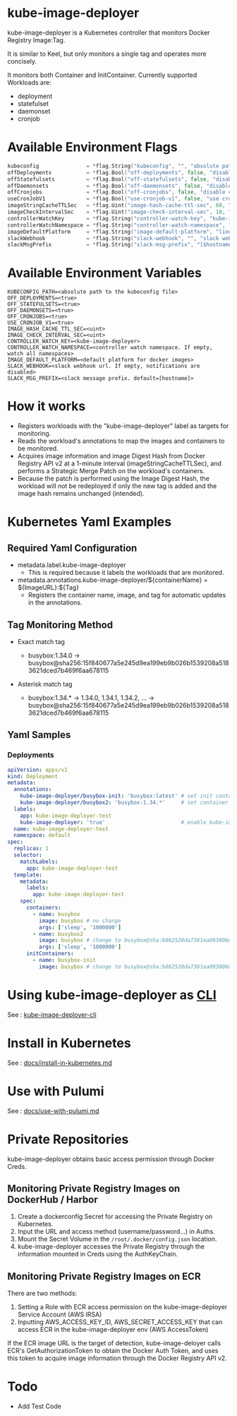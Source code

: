 # kube-image-deployer

kube-image-deployer is a Kubernetes controller that monitors Docker Registry Image:Tag.

It is similar to Keel, but only monitors a single tag and operates more concisely.

It monitors both Container and InitContainer. Currently supported Workloads are:
 * deployment
 * statefulset
 * daemonset
 * cronjob


# Available Environment Flags
```go
kubeconfig               = *flag.String("kubeconfig", "", "absolute path to the kubeconfig file")
offDeployments           = *flag.Bool("off-deployments", false, "disable deployments")
offStatefulsets          = *flag.Bool("off-statefulsets", false, "disable statefulsets")
offDaemonsets            = *flag.Bool("off-daemonsets", false, "disable daemonsets")
offCronjobs              = *flag.Bool("off-cronjobs", false, "disable cronjobs")
useCronJobV1             = *flag.Bool("use-cronjob-v1", false, "use cronjob version v1 instead of v1beta1")
imageStringCacheTTLSec   = *flag.Uint("image-hash-cache-ttl-sec", 60, "image hash cache TTL in seconds")
imageCheckIntervalSec    = *flag.Uint("image-check-interval-sec", 10, "image check interval in seconds")
controllerWatchKey       = *flag.String("controller-watch-key", "kube-image-deployer", "controller watch key")
controllerWatchNamespace = *flag.String("controller-watch-namespace", "", "controller watch namespace. If empty, watch all namespaces")
imageDefaultPlatform     = *flag.String("image-default-platform", "linux/amd64", "default platform for docker images")
slackWebhook             = *flag.String("slack-webhook", "", "slack webhook url. If empty, notifications are disabled")
slackMsgPrefix           = *flag.String("slack-msg-prefix", "[$hostname]", "slack message prefix. default=[hostname]")
```

# Available Environment Variables
```shell
KUBECONFIG_PATH=<absolute path to the kubeconfig file>
OFF_DEPLOYMENTS=<true>
OFF_STATEFULSETS=<true>
OFF_DAEMONSETS=<true>
OFF_CRONJOBS=<true>
USE_CRONJOB_V1=<true>
IMAGE_HASH_CACHE_TTL_SEC=<uint>
IMAGE_CHECK_INTERVAL_SEC=<uint>
CONTROLLER_WATCH_KEY=<kube-image-deployer>
CONTROLLER_WATCH_NAMESPACE=<controller watch namespace. If empty, watch all namespaces>
IMAGE_DEFAULT_PLATFORM=<default platform for docker images>
SLACK_WEBHOOK=<slack webhook url. If empty, notifications are disabled>
SLACK_MSG_PREFIX=<slack message prefix. default=[hostname]>
```

# How it works
* Registers workloads with the "kube-image-deployer" label as targets for monitoring.
* Reads the workload's annotations to map the images and containers to be monitored.
* Acquires image information and image Digest Hash from Docker Registry API v2 at a 1-minute interval (imageStringCacheTTLSec), and performs a Strategic Merge Patch on the workload's containers.
* Because the patch is performed using the Image Digest Hash, the workload will not be redeployed if only the new tag is added and the image hash remains unchanged (intended).

# Kubernetes Yaml Examples
## Required Yaml Configuration
* metadata.label.kube-image-deployer
  * This is required because it labels the workloads that are monitored.
* metadata.annotations.kube-image-deployer/\${containerName} = \${ImageURL}:\${Tag}
  * Registers the container name, image, and tag for automatic updates in the annotations.

## Tag Monitoring Method
* Exact match tag
  * busybox:1.34.0 -> busybox@sha256:15f840677a5e245d9ea199eb9b026b1539208a5183621dced7b469f6aa678115

* Asterisk match tag
  * busybox:1.34.* -> 1.34.0, 1.34.1, 1.34.2, ... -> busybox@sha256:15f840677a5e245d9ea199eb9b026b1539208a5183621dced7b469f6aa678115

## Yaml Samples
### Deployments
```yaml
apiVersion: apps/v1
kind: Deployment
metadata:
  annotations:
    kube-image-deployer/busybox-init: 'busybox:latest' # set init container update
    kube-image-deployer/busybox2: 'busybox:1.34.*'     # set container update
  labels:
    app: kube-image-deployer-test
    kube-image-deployer: 'true'                        # enable kube-image-deployer
  name: kube-image-deployer-test
  namespace: default
spec:
  replicas: 1
  selector:
    matchLabels:
      app: kube-image-deployer-test
  template:
    metadata:
      labels:
        app: kube-image-deployer-test
    spec:
      containers:
        - name: busybox
          image: busybox # no change
          args: ['sleep', '1000000']
        - name: busybox2
          image: busybox # change to busybox@sha:b862520da7361ea093806d292ce355188ae83f21e8e3b2a3ce4dbdba0a230f83
          args: ['sleep', '1000000']
      initContainers:
        - name: busybox-init
          image: busybox # change to busybox@sha:b862520da7361ea093806d292ce355188ae83f21e8e3b2a3ce4dbdba0a230f83
```
# Using kube-image-deployer as [CLI](cli)
See : [kube-image-deployer-cli](cli)

# Install in Kubernetes
See : [docs/install-in-kubernetes.md](docs/install-in-kubernetes.md)

# Use with Pulumi
See : [docs/use-with-pulumi.md](docs/use-with-pulumi.md)

# Private Repositories
kube-image-deployer obtains basic access permission through Docker Creds.

## Monitoring Private Registry Images on DockerHub / Harbor
1. Create a dockerconfig Secret for accessing the Private Registry on Kubernetes.
1. Input the URL and access method (username/password...) in Auths.
1. Mount the Secret Volume in the ```/root/.docker/config.json``` location.
1. kube-image-deployer accesses the Private Registry through the information mounted in Creds using the AuthKeyChain.

## Monitoring Private Registry Images on ECR
There are two methods:
1. Setting a Role with ECR access permission on the kube-image-deployer Service Account (AWS IRSA)
1. Inputting AWS_ACCESS_KEY_ID, AWS_SECRET_ACCESS_KEY that can access ECR in the kube-image-deployer env (AWS AccessToken)

If the ECR image URL is the target of detection, kube-image-deloyer calls ECR's GetAuthorizationToken to obtain the Docker Auth Token, and uses this token to acquire image information through the Docker Registry API v2.


# Todo
* Add Test Code
